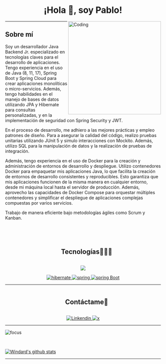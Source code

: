 <h1 align="center">¡Hola 👋, soy Pablo!</h1>
<img align="right" alt="Coding" width="300" src="https://github.com/JPabloAviOli/JPabloAviOLi/assets/142755343/f5c33246-b293-4a78-b434-a741767d6db8">
<hr>
<h2>Sobre mí</h2>
 <p>Soy un desarrollador Java Backend Jr. especializado en tecnologías claves para el desarrollo de aplicaciones. Tengo experiencia en el uso de Java (8, 11, 17), Spring Boot y Spring Cloud para crear aplicaciones monolíticas o micro-servicios. Además, tengo habilidades en el manejo de bases de datos utilizando JPA y Hibernate para consultas personalizadas, y en la implementación de seguridad con Spring Security y JWT.

En el proceso de desarrollo, me adhiero a las mejores prácticas y empleo patrones de diseño. Para
a asegurar la calidad del código, realizo pruebas unitarias utilizando JUnit 5 y simulo interacciones con Mockito. Además, utilizo SQL para la manipulación de datos y la realización de pruebas de integración.

Además, tengo experiencia en el uso de Docker para la creación y administración de entornos de desarrollo y despliegue. Utilizo contenedores Docker para empaquetar mis aplicaciones Java, lo que facilita la creación de entornos de desarrollo consistentes y reproducibles. Esto garantiza que mis aplicaciones funcionen de la misma manera en cualquier entorno, desde mi máquina local hasta el servidor de producción. Además, aprovecho las capacidades de Docker Compose para orquestar múltiples contenedores y simplificar el despliegue de aplicaciones complejas compuestas por varios servicios.

Trabajo de manera eficiente bajo metodologías ágiles como Scrum y Kanban.</p>



<p align="left"> <a href="https://twitter.com/" target="blank"><img src="https://img.shields.io/twitter/follow/?logo=twitter&style=for-the-badge" alt="" /></a> </p>


<!--h1 without bottom border-->
<br>
<div id="user-content-toc">
  <ul align="center">
    <summary><h2 style="display: inline-block">Tecnologías👨🏻‍💻</h2></summary>
  </ul>
</div>
<!--tech stack icons-->

<p align="center">
  <a href="https://skillicons.dev">
    <img src="https://skillicons.dev/icons?i=git,css,github,html,idea,java,js,mysql,postgresql,spring,eclipse,postman,vscode&perline=14" />
  </a>
   <p align="center">
     <a href="https://hibernate.org/" target="_blank"> 
    <img src="https://img.shields.io/badge/hibernate-59666C.svg?style=for-the-badge&logo=hibernate&logoColor=white" alt="hibernate " /> 
  </a>
    <a href="https://spring.io/" target="_blank"> 
      <img src="https://img.shields.io/badge/spring%20security-6DB33F.svg?style=for-the-badge&logo=spring&logoColor=white" alt="spring" /> 
  </a>
  <a href="https://spring.io/" target="_blank"> 
    <img src="https://img.shields.io/badge/spring%20boot-6DB33F.svg?style=for-the-badge&logo=springboot&logoColor=white" alt="spring Boot" /> 
 
  </p>
</p>
<p align="center">
  

</p>
 
----
<!-- Connect with me -->
<!--h2 without bottom border-->
<div id="user-content-toc">
  <ul align="center">
    <summary><h2 style="display: inline-block">Contáctame🤝</h2></summary>
  </ul>
</div>

<div style="margin-top:10px" align="center">

  <div>
    <a  href="www.linkedin.com/in/pablo-avila-olivar" target="_blank">
      <img src="https://img.shields.io/badge/Linked%20In-0A66C2.svg?style=for-the-badge&logo=linkedin&logoColor=white" alt="Linkendin"/>
    </a>
    <a href="https://twitter.com/DevJpao" target="_blank">
      <img src="https://img.shields.io/badge/Twitter-1DA1F2.svg?style=for-the-badge&logo=twitter&logoColor=white" alt="x"/>
    </a>
  </div>
</div>

----


![focus](https://img.shields.io/badge/backend-brightgreen)


<br />

[![Windard's github stats](https://github-readme-stats.vercel.app/api?username=JPabloAviOli&show_icons=true)](https://github.com/JPabloAviOLi)

----








